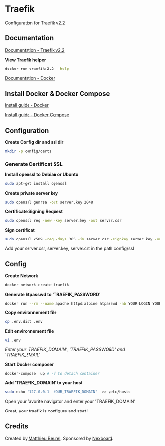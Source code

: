 # Traefik

Configuration for Traefik v2.2

## Documentation

[Documentation - Traefik v2.2](https://doc.traefik.io/traefik/v2.2/)

**View Traefik helper**
```bash
docker run traefik:2.2 --help
```

[Documentation - Docker](https://docs.docker.com/)

## Install Docker & Docker Compose
[Install guide - Docker](https://docs.docker.com/engine/install/)

[Install guide - Docker Compose](https://docs.docker.com/compose/install/) 

## Configuration

**Create Config dir and ssl dir**
```bash
mkdir -p config/certs
```

### Generate Certificat SSL

**Install openssl to Debian or Ubuntu**
```bash
sudo apt-get install openssl
```

**Create private server key**
```bash
sudo openssl genrsa -out server.key 2048
```

**Certificate Signing Request**
```bash
sudo openssl req -new -key server.key -out server.csr
```

**Sign certificat**
```bash
sudo openssl x509 -req -days 365 -in server.csr -signkey server.key -out server.crt
```

Add your server.csr, server.key, server.crt in the path config/ssl

## Config

**Create Network**
```bash
docker network create traefik
```

**Generate htpasswd to 'TRAEFIK_PASSWORD'**
```bash
docker run --rm --name apache httpd:alpine htpasswd -nb YOUR-LOGIN YOUR-PASSWORD
```

**Copy environnement file**
```bash
cp .env.dist .env
```

**Edit environnement file**
```bash
vi .env
```
_Enter your 'TRAEFIK_DOMAIN', 'TRAEFIK_PASSWORD' and 'TRAEFIK_EMAIL'_

**Start Docker composer**
```bash
docker-compose  up # -d to detach container
```

**Add 'TRAEFIK_DOMAIN' to your host**
```bash
sudo echo "127.0.0.1  YOUR_TRAEFIK_DOMAIN"  >> /etc/hosts
```
Open your favorite navigator and enter your 'TRAEFIK_DOMAIN'

Great, your traefik is configure and start !

## Credits

Created by [Matthieu Beurel](https://www.mbeurel.com). Sponsored by [Nexboard](https://www.nexboard.fr).